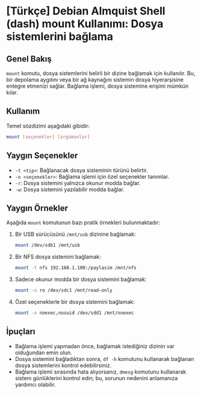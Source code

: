 # [Türkçe] Debian Almquist Shell (dash) mount Kullanımı: Dosya sistemlerini bağlama

## Genel Bakış
`mount` komutu, dosya sistemlerini belirli bir dizine bağlamak için kullanılır. Bu, bir depolama aygıtını veya bir ağ kaynağını sistemin dosya hiyerarşisine entegre etmenizi sağlar. Bağlama işlemi, dosya sistemine erişimi mümkün kılar.

## Kullanım
Temel sözdizimi aşağıdaki gibidir:

```bash
mount [seçenekler] [argümanlar]
```

## Yaygın Seçenekler
- `-t <tip>`: Bağlanacak dosya sisteminin türünü belirtir.
- `-o <seçenekler>`: Bağlama işlemi için özel seçenekler tanımlar.
- `-r`: Dosya sistemini yalnızca okunur modda bağlar.
- `-w`: Dosya sistemini yazılabilir modda bağlar.

## Yaygın Örnekler
Aşağıda `mount` komutunun bazı pratik örnekleri bulunmaktadır:

1. Bir USB sürücüsünü `/mnt/usb` dizinine bağlamak:
   ```bash
   mount /dev/sdb1 /mnt/usb
   ```

2. Bir NFS dosya sistemini bağlamak:
   ```bash
   mount -t nfs 192.168.1.100:/paylasim /mnt/nfs
   ```

3. Sadece okunur modda bir dosya sistemini bağlamak:
   ```bash
   mount -o ro /dev/sdc1 /mnt/read-only
   ```

4. Özel seçeneklerle bir dosya sistemini bağlamak:
   ```bash
   mount -o noexec,nosuid /dev/sdd1 /mnt/noexec
   ```

## İpuçları
- Bağlama işlemi yapmadan önce, bağlamak istediğiniz dizinin var olduğundan emin olun.
- Dosya sistemini bağladıktan sonra, `df -h` komutunu kullanarak bağlanan dosya sistemlerini kontrol edebilirsiniz.
- Bağlama işlemi sırasında hata alıyorsanız, `dmesg` komutunu kullanarak sistem günlüklerini kontrol edin; bu, sorunun nedenini anlamanıza yardımcı olabilir.